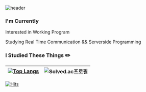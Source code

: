 ![header](https://capsule-render.vercel.app/api?type=waving&color=auto&height=300&section=header&text=Berom&fontSize=90&animation=fadeIn&fontAlignY=38&desc=기록을%20지향하는%20개발자가%20되고싶습니다&descAlignY=51&descAlign=62)

### I'm Currently
Interested in Working Program 

Studying Real Time Communication && Serverside Programming
### I Studied These Things ✏️
[![Top Langs](https://github-readme-stats.vercel.app/api/top-langs/?username=Goberomsu&layout=compact&hide=html)]() |![Solved.ac프로필](http://mazassumnida.wtf/api/v2/generate_badge?boj=310o)
|--|--|
[![Hits](https://hits.seeyoufarm.com/api/count/incr/badge.svg?url=https%3A%2F%2Fgithub.com%2Fgoberomsu%2Fhit-counter&count_bg=%23003DFF&title_bg=%23000000&icon=codeigniter.svg&icon_color=%23FF0000&title=visitors&edge_flat=false)](https://hits.seeyoufarm.com)
